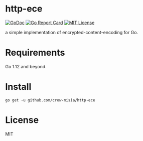 # http-ece

[![GoDoc](https://godoc.org/github.com/crow-misia/http-ece?status.svg)](https://godoc.org/github.com/crow-misia/http-ece)
[![Go Report Card](https://goreportcard.com/badge/github.com/crow-misia/http-ece)](https://goreportcard.com/report/github.com/crow-misia/http-ece)
[![MIT License](https://img.shields.io/github/license/crow-misia/http-ece)](LICENSE)

a simple implementation of encrypted-content-encoding for Go.

# Requirements

Go 1.12 and beyond.

# Install

```
go get -u github.com/crow-misia/http-ece
```

# License

MIT
